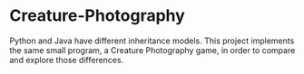 # Creature-Photography

Python and Java have different inheritance models. This project implements the same small program, a Creature Photography game, in order to compare and explore those differences.

